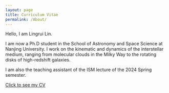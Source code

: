 ```yaml
---
layout: page
title: Curriculum Vitae 
permalink: /About/
---
```

Hello, I am Lingrui Lin.

I am now a Ph.D student in the School of Astronomy and Space Science at Nanjing
University. I work on the kinematic and dynamics of the interstellar medium,
ranging from molecular clouds in the Milky Way to the rotating disks of
high-redshift galaxies.

I am also the teaching assistant of the ISM lecture of the 2024 Spring
semester.

<html lang="en">
<body>
    <a href="/CV/Lingrui_CV.pdf" download>Click to see my CV</a>
</body>
</html>
